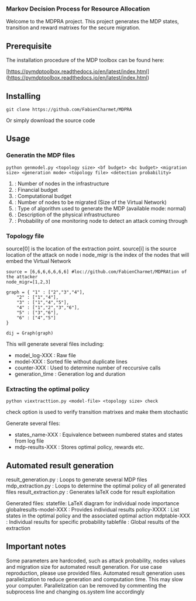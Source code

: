 ### Markov Decision Process for Resource Allocation

Welcome to the MDPRA project.
This project generates the MDP states, transition and reward matrixes for the secure migration.

## Prerequisite

The installation procedure of the MDP toolbox can be found here:

[https://pymdptoolbox.readthedocs.io/en/latest/index.html] (https://pymdptoolbox.readthedocs.io/en/latest/index.html)

## Installing

```
git clone https://github.com/FabienCharmet/MDPRA

```
Or simply download the source code

## Usage

### Generatin the MDP files


```
python genmodel.py <topology size> <bf budget> <bc budget> <migration size> <generation mode> <topology file> <detection probability>

```

1. <topology size> : Number of nodes in the infrastructure
2. <bf budget> : Financial budget
3. <bc budget> : Computational budget
4. <migration size> : Number of nodes to be migrated (Size of the Virtual Network)
5. <generation mode> : Type of algorithm used to generate the MDP (available mode: normal)
6. <topology file> : Description of the physical infrastructureo
7. <detection probability> : Probability of one monitoring node to detect an attack coming through

### Topology file

source[0] is the location of the extraction point. source[i] is the source location of the attack on node i
node_migr is the index of the nodes that will embed the Virtual Network
```
source = [6,6,6,6,6,6,6] #loc://github.com/FabienCharmet/MDPRAtion of the attacker
node_migr=[1,2,3]

graph = { "1" : ["2","3","4"],
    "2" : ["1","4"],
    "3" : ["1","4","5"],
    "4" : ["1","2","3","6"],
    "5" : ["3","6"],
    "6" : ["4","5"]
}

dij = Graph(graph)

```

This will generate several files including:  

- model_log-XXX : Raw file
- model-XXX : Sorted file without duplicate lines
- counter-XXX : Used to determine number of reccursive calls
- generation_time : Generation log and duration



### Extracting the optimal policy

```
python viextracttion.py <model-file> <topology size> check
```

check option is used to verify transition matrixes and make them stochastic

Generate several files:

- states_name-XXX : Equivalence between numbered states and states from log file
- mdp-results-XXX : Stores optimal policy, rewards etc.

## Automated result generation 
result_generation.py : Loops to generate several MDP files
mdp_extraction.py : Loops to determine the optimal policy of all generated files
result_extraction.py : Generates laTeX code for result exploitation

Generated files:
statefile: LaTeX diagram for individual node importance
globalresults-model-XXX : Provides individual results 
policy-XXXX : List states in the optimal policy and the associated optimal action
mdptable-XXX : Individual results for specific probability
tablefile : Global results of the extraction 

## Important notes

Some parameters are hardcoded, such as attack probability, nodes values and migration size for automated result generation.
For use case reproduction, please use provided files.
Automated result generation uses parallelization to reduce generation and computation time.
This may slow your computer.
Parallelization can be removed by commenting the subprocess line and changing os.system line accordingly
